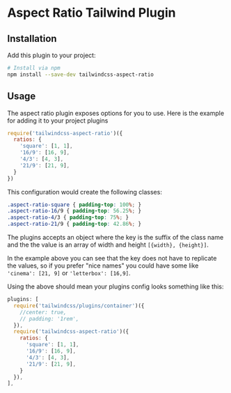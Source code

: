 # Aspect Ratio Tailwind Plugin

## Installation

Add this plugin to your project:

```bash
# Install via npm
npm install --save-dev tailwindcss-aspect-ratio
```

## Usage

The aspect ratio plugin exposes options for you to use. Here is the example for adding it to your project plugins

```js
require('tailwindcss-aspect-ratio')({
  ratios: {
    'square': [1, 1],
    '16/9': [16, 9],
    '4/3': [4, 3],
    '21/9': [21, 9],
  }
})
```

This configuration would create the following classes:

```css
.aspect-ratio-square { padding-top: 100%; }
.aspect-ratio-16/9 { padding-top: 56.25%; }
.aspect-ratio-4/3 { padding-top: 75%; }
.aspect-ratio-21/9 { padding-top: 42.86%; }
```

The plugins accepts an object where the key is the suffix of the class name and the the value is an array of width and height `[{width}, {height}]`.

In the example above you can see that the key does not have to replicate the values, so if you prefer "nice names" you could have some like `'cinema': [21, 9]` or `'letterbox': [16,9]`.

Using the above should mean your plugins config looks something like this:

```js
plugins: [
  require('tailwindcss/plugins/container')({
    //center: true,
    // padding: '1rem',
  }),
  require('tailwindcss-aspect-ratio')({
    ratios: {
      'square': [1, 1],
      '16/9': [16, 9],
      '4/3': [4, 3],
      '21/9': [21, 9],
    }
  }),
],
```
